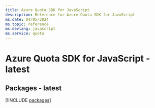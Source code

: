 ```yaml
---
title: Azure Quota SDK for JavaScript
description: Reference for Azure Quota SDK for JavaScript
ms.date: 04/05/2024
ms.topic: reference
ms.devlang: javascript
ms.service: quota
---
```

# Azure Quota SDK for JavaScript - latest
## Packages - latest
[!INCLUDE [packages](quota-index.md)]